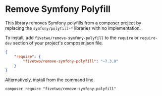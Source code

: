 # Remove Symfony Polyfill
This library removes Symfony polyfills from a composer project by replacing the `symfony/polyfill-*` libraries with no implementation.

To install, add `fivetwo/remove-symfony-polyfill` to the `require` or `require-dev` section of your project's composer.json file.

```json
{
    "require": {
        "fivetwo/remove-symfony-polyfill": "~7.3.0"
    }
}
```

Alternatively, install from the command line.

```shell
composer require "fivetwo/remove-symfony-polyfill"
```

